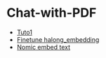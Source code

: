 # Chat-with-PDF

- [Tuto1](https://www.youtube.com/watch?v=2TJxpyO3ei4)
- [Finetune halong_embedding](https://github.com/thangnch/MiAI_HieuNgo_EmbedingFineTune)
- [Nomic embed text](https://ollama.com/library/nomic-embed-text)
